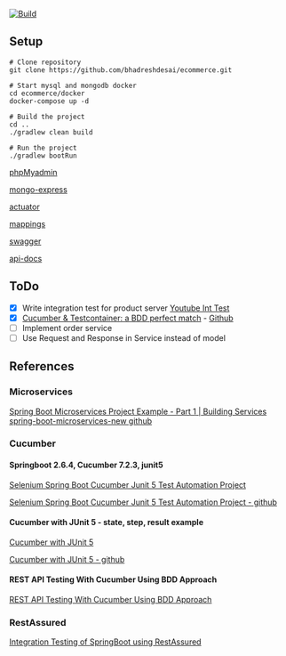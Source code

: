 [![Build](https://github.com/bhadreshdesai/ecommerce/actions/workflows/gradle.yml/badge.svg)](https://github.com/bhadreshdesai/ecommerce/actions/workflows/gradle.yml)

## Setup
```shell
# Clone repository
git clone https://github.com/bhadreshdesai/ecommerce.git

# Start mysql and mongodb docker
cd ecommerce/docker
docker-compose up -d

# Build the project
cd ..
./gradlew clean build

# Run the project
./gradlew bootRun
```

[phpMyadmin](http://localhost:8001/)

[mongo-express](http://localhost:8002/)

[actuator](http://localhost:8080/actuator)

[mappings](http://localhost:8080/actuator/mappings)

[swagger](http://localhost:8080/swagger-ui.html)

[api-docs](http://localhost:8080/v3/api-docs)


## ToDo
- [x] Write integration test for product server [Youtube Int Test](https://www.youtube.com/watch?v=lh1oQHXVSc0&t=1404s)
- [x] [Cucumber & Testcontainer: a BDD perfect match](https://medium.com/javarevisited/cucumber-testcontainer-a-bdd-perfect-match-956cf62cdf47) - [Github](https://github.com/fpaparoni/bddfun/blob/main/project/src/test/java/com/javastaff/bddfun/test/glue/SpringBootTestLoader.java)
- [ ] Implement order service
- [ ] Use Request and Response in Service instead of model

## References

### Microservices
[Spring Boot Microservices Project Example - Part 1 | Building Services](https://www.youtube.com/watch?v=lh1oQHXVSc0)
[spring-boot-microservices-new github](https://github.com/SaiUpadhyayula/spring-boot-microservices-new)

### Cucumber
#### Springboot 2.6.4, Cucumber 7.2.3, junit5

[Selenium Spring Boot Cucumber Junit 5 Test Automation Project](https://www.swtestacademy.com/selenium-spring-boot-cucumber-junit5-project/)

[Selenium Spring Boot Cucumber Junit 5 Test Automation Project - github](https://github.com/swtestacademy/selenium-springboot/tree/junit-springboot-selenium)

#### Cucumber with JUnit 5 - state, step, result example
[Cucumber with JUnit 5](https://blog.cronn.de/en/testing/2020/08/17/cucumber-junit5.html)

[Cucumber with JUnit 5 - github](https://github.com/cronn/cucumber-junit5-example)

#### REST API Testing With Cucumber Using BDD Approach
[REST API Testing With Cucumber Using BDD Approach](https://www.softwaretestinghelp.com/rest-api-testing-with-bdd-cucumber/)

### RestAssured
[Integration Testing of SpringBoot using RestAssured](https://qaautomation.expert/2021/07/26/integration-testing-of-springboot-using-restassured/)
